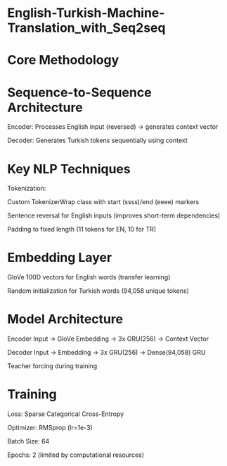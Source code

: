# English-Turkish-Machine-Translation_with_Seq2seq

# Core Methodology
# Sequence-to-Sequence Architecture

Encoder: Processes English input (reversed) → generates context vector

Decoder: Generates Turkish tokens sequentially using context

# Key NLP Techniques

Tokenization:

Custom TokenizerWrap class with start (ssss)/end (eeee) markers

Sentence reversal for English inputs (improves short-term dependencies)

Padding to fixed length (11 tokens for EN, 10 for TR)

 # Embedding Layer

GloVe 100D vectors for English words (transfer learning)

Random initialization for Turkish words (94,058 unique tokens)

# Model Architecture


Encoder
Input → GloVe Embedding → 3x GRU(256) → Context Vector

Decoder
Input → Embedding → 3x GRU(256) → Dense(94,058) 
GRU 

Teacher forcing during training
# Training

Loss: Sparse Categorical Cross-Entropy

Optimizer: RMSprop (lr=1e-3)

Batch Size: 64

Epochs: 2 (limited by computational resources)
